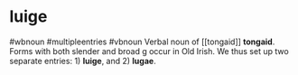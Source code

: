 # luige
#wbnoun
#multipleentries
#vbnoun
Verbal noun of [[tongaid]] **tongaid**. Forms with both slender and broad g occur in Old Irish. We thus set up two separate entries: 1) **luige**, and 2) **lugae**.